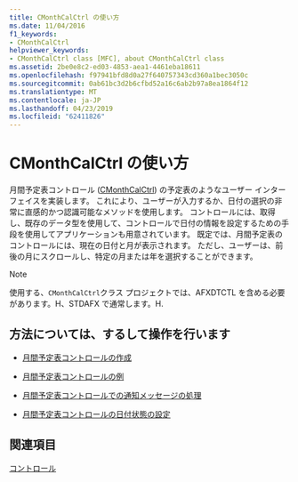 ```yaml
---
title: CMonthCalCtrl の使い方
ms.date: 11/04/2016
f1_keywords:
- CMonthCalCtrl
helpviewer_keywords:
- CMonthCalCtrl class [MFC], about CMonthCalCtrl class
ms.assetid: 2be0e8c2-ed03-4853-aea1-4461eba18611
ms.openlocfilehash: f97941bfd8d0a27f640757343cd360a1bec3050c
ms.sourcegitcommit: 0ab61bc3d2b6cfbd52a16c6ab2b97a8ea1864f12
ms.translationtype: MT
ms.contentlocale: ja-JP
ms.lasthandoff: 04/23/2019
ms.locfileid: "62411826"
---
```

# <a name="using-cmonthcalctrl"></a>CMonthCalCtrl の使い方

月間予定表コントロール ([CMonthCalCtrl](../mfc/reference/cmonthcalctrl-class.md)) の予定表のようなユーザー インターフェイスを実装します。 これにより、ユーザーが入力するか、日付の選択の非常に直感的かつ認識可能なメソッドを使用します。 コントロールには、取得し、既存のデータ型を使用して、コントロールで日付の情報を設定するための手段を使用してアプリケーションも用意されています。 既定では、月間予定表のコントロールには、現在の日付と月が表示されます。 ただし、ユーザーは、前後の月にスクロールし、特定の月または年を選択することができます。

> [!NOTE]
>  使用する、`CMonthCalCtrl`クラス プロジェクトでは、AFXDTCTL を含める必要があります。H、STDAFX で通常します。H.

## <a name="what-do-you-want-to-know-more-about"></a>方法については、するして操作を行います

- [月間予定表コントロールの作成](../mfc/creating-the-month-calendar-control.md)

- [月間予定表コントロールの例](../mfc/month-calendar-control-examples.md)

- [月間予定表コントロールでの通知メッセージの処理](../mfc/processing-notification-messages-in-month-calendar-controls.md)

- [月間予定表コントロールの日付状態の設定](../mfc/setting-the-day-state-of-a-month-calendar-control.md)

## <a name="see-also"></a>関連項目

[コントロール](../mfc/controls-mfc.md)
